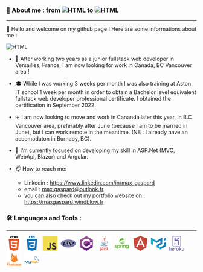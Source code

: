 

	
### 👋 About me : from   <img src="https://github.com/csmoore/country-flag-icons/blob/master/country-flags-4x3-svg/ca.svg" title="HTML5" alt="HTML" width="30" height="30"/> to   <img src="https://github.com/csmoore/country-flag-icons/blob/master/country-flags-4x3-svg/ca.svg" title="HTML5" alt="HTML" width="30" height="30"/>
<hr>
👋 Hello and welcome on my github page ! Here are some informations about me :&nbsp;

  <img src="https://github.com/csmoore/country-flag-icons/blob/master/country-flags-4x3-svg/ca.svg" title="HTML5" alt="HTML" width="30" height="30"/>&nbsp;
- :rocket: After working two years as a junior fullstack web developer in Versailles, France, I am now looking for work in Canada, BC Vancouver area !

- :mortar_board: While I was working 3 weeks per month I was also training at Aston IT school 1 week per month in order to obtain a Bachelor level equivalent fullstack web developer professional certificate. I obtained the certification in September 2022.
 
- :airplane: I am now looking to move and work in Cananda later this year, in B.C Vancouver area, preferably after June (because I am to be married in June), but I can work remote in the meantime. (NB : I already have an accomodaton in Burnaby, BC).

- :dart: I’m currently focused on developing my skill in ASP.Net (MVC, WebApi, Blazor) and Angular.

- :mailbox: How to reach me: 
  - Linkedin : https://www.linkedin.com/in/max-gaspard
  - email : max.gaspard@outlook.fr
  - you can also check out my portfolio website on : https://maxgaspard.windblow.fr


### :hammer_and_wrench: Languages and Tools :
<hr>
<div>
  <img src="https://github.com/devicons/devicon/blob/master/icons/html5/html5-original-wordmark.svg" title="HTML5" alt="HTML" width="40" height="40"/>&nbsp;
  <img src="https://github.com/devicons/devicon/blob/master/icons/css3/css3-plain-wordmark.svg"  title="CSS3" alt="CSS" width="40" height="40"/>&nbsp;
  <img src="https://github.com/devicons/devicon/blob/master/icons/javascript/javascript-original.svg" title="JavaScript" alt="JavaScript" width="40" height="40"/>&nbsp;
  <img src="https://github.com/devicons/devicon/blob/master/icons/php/php-original.svg" title="php" alt="php" width="40" height="40"/>&nbsp;
  <img src="https://github.com/devicons/devicon/blob/master/icons/csharp/csharp-original.svg" title="csharp" alt="csharp" width="40" height="40"/>&nbsp;
  <img src="https://github.com/devicons/devicon/blob/master/icons/java/java-original-wordmark.svg" title="Java" alt="Java" width="40" height="40"/>&nbsp;
  <img src="https://github.com/devicons/devicon/blob/master/icons/spring/spring-original-wordmark.svg" title="Spring" alt="Spring" width="40" height="40"/>&nbsp;
  <img src="https://github.com/devicons/devicon/blob/master/icons/angularjs/angularjs-plain.svg" title="Angular" alt="Angular" width="40" height="40"/>&nbsp;
  <img src="https://github.com/devicons/devicon/blob/master/icons/materialui/materialui-original.svg" title="Material UI" alt="Material UI" width="40" height="40"/>&nbsp;
	  <img src="https://github.com/devicons/devicon/blob/master/icons/heroku/heroku-original-wordmark.svg" title="heroku" alt="heroku" width="40" height="40"/>&nbsp;
  <img src="https://github.com/devicons/devicon/blob/master/icons/firebase/firebase-plain-wordmark.svg" title="Firebase" alt="Firebase" width="40" height="40"/>&nbsp;
  <img src="https://github.com/devicons/devicon/blob/master/icons/mysql/mysql-original-wordmark.svg" title="MySQL"  alt="MySQL" width="40" height="40"/>&nbsp;
</div>
